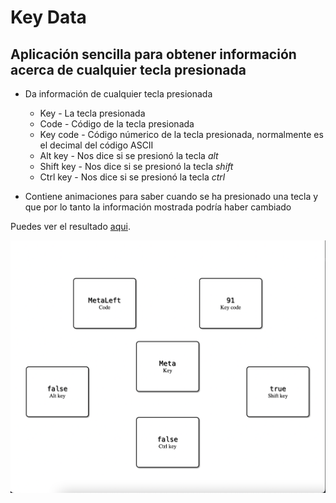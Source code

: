 # Key Data

## Aplicación sencilla para obtener información acerca de cualquier tecla presionada

- Da información de cualquier tecla presionada
    - Key - La tecla presionada
    - Code - Código de la tecla presionada
    - Key code - Código númerico de la tecla presionada, normalmente es el decimal del código ASCII
    - Alt key - Nos dice si se presionó la tecla *alt*
    - Shift key - Nos dice si se presionó la tecla *shift*
    - Ctrl key - Nos dice si se presionó la tecla *ctrl*

- Contiene animaciones para saber cuando se ha presionado una tecla y que por lo tanto la información mostrada podría haber cambiado

Puedes ver el resultado [aqui](https://raymundosantorski.github.io/keydata/).

![Imagen de muestra del resultado](./public/screenshot.png)